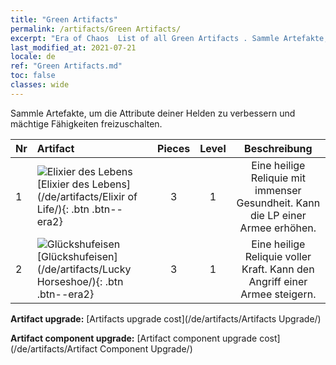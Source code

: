 ```yaml
---
title: "Green Artifacts"
permalink: /artifacts/Green Artifacts/
excerpt: "Era of Chaos  List of all Green Artifacts . Sammle Artefakte, um die Attribute deiner Helden zu verbessern und mächtige Fähigkeiten freizuschalten."
last_modified_at: 2021-07-21
locale: de
ref: "Green Artifacts.md"
toc: false
classes: wide
---
```


  Sammle Artefakte, um die Attribute deiner Helden zu verbessern und mächtige Fähigkeiten freizuschalten.

  |  Nr  |    Artifact    | Pieces |  Level | Beschreibung   |
  |:-----|:---------------|:------:|:------:|:--------------:|
  | 1   | ![Elixier des Lebens](/images/t/icon_artifact_11.png) [Elixier des Lebens](/de/artifacts/Elixir of Life/){: .btn .btn--era2} | 3 | 1 | Eine heilige Reliquie mit immenser Gesundheit. Kann die LP einer Armee erhöhen. |
  | 2   | ![Glückshufeisen](/images/t/icon_artifact_12.png) [Glückshufeisen](/de/artifacts/Lucky Horseshoe/){: .btn .btn--era2} | 3 | 1 | Eine heilige Reliquie voller Kraft. Kann den Angriff einer Armee steigern. |


  **Artifact upgrade:** [Artifacts upgrade cost](/de/artifacts/Artifacts Upgrade/)

 **Artifact component upgrade:** [Artifact component upgrade cost](/de/artifacts/Artifact Component Upgrade/)

